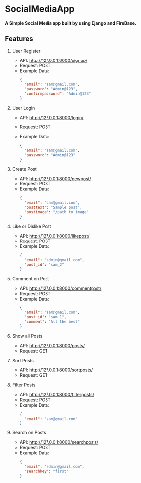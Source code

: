 # SocialMediaApp

#### A Simple Social Media app built by using Django and FireBase.

## Features

1. User Register

   - API: http://127.0.0.1:8000/signup/
   - Request: POST
   - Example Data:
     ```json
     {
       "email": "sam@gmail.com",
       "password": "Admin@123",
       "confirmpassword": "Admin@123"
     }
     ```

2. User Login

   - API: http://127.0.0.1:8000/login/
   - Request: POST
   - Example Data:

     ```json
     {
       "email": "sam@gmail.com",
       "password": "Admin@123"
     }
     ```

3. Create Post

   - API: http://127.0.0.1:8000/newpost/
   - Request: POST
   - Example Data:
     ```json
     {
       "email": "sam@gmail.com",
       "posttext": "Sample post",
       "postimage": "/path to image"
     }
     ```

4. Like or Dislike Post

   - API: http://127.0.0.1:8000/likepost/
   - Request: POST
   - Example Data:
     ```json
     {
       "email": "admin@gmail.com",
       "post_id": "sam_2"
     }
     ```

5. Comment on Post

   - API: http://127.0.0.1:8000/commentpost/
   - Request: POST
   - Example Data:
     ```json
     {
       "email": "sam@gmail.com",
       "post_id": "sam_1",
       "comment": "All the best"
     }
     ```

6. Show all Posts

   - API: http://127.0.0.1:8000/posts/
   - Request: GET

7. Sort Posts

   - API: http://127.0.0.1:8000/sortposts/
   - Request: GET

8. Filter Posts

   - API: http://127.0.0.1:8000/filterposts/
   - Request: POST
   - Example Data:
     ```json
     {
       "email": "sam@gmail.com"
     }
     ```

9. Search on Posts

   - API: http://127.0.0.1:8000/searchposts/
   - Request: POST
   - Example Data:
     ```json
     {
       "email": "admin@gmail.com",
       "searchkey": "first"
     }
     ```
